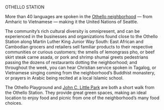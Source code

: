 OTHELLO STATION

More than 40 languages are spoken in the [Othello neighborhood](http://www.helloothello.com/) — from Amharic to Vietnamese — making it the United Nations of Seattle.
 
The community’s rich cultural diversity is omnipresent, and can be experienced in the businesses and organizations found close to the Othello Station along Martin Luther King Junior Way South: East African and Cambodian grocers and retailers sell familiar products to their respective communities or curious customers; the smells of lemongrass pho, or beef skirt steak carne asada, or pork and shrimp shumai greets pedestrians passing the dozens of restaurants dotting the neighborhood; and throughout the week, you can hear Christian service spoken in Tagalog, or Vietnamese singing coming from the neighborhood’s Buddhist monastery, or prayers in Arabic being recited at a local Islamic school.
 
The Othello Playground and [John C. Little Park](http://www.seattle.gov/parks/find/parks/john-c-little-sr-park) are both a short walk from the Othello Station. They provide great green spaces, making an ideal location to enjoy food and picnic from one of the neighborhood’s many food choices.